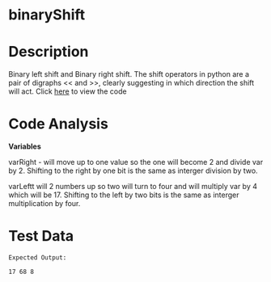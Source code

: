# binaryShift

Description 
=============

Binary left shift and Binary right shift. The shift  operators in python are a pair of digraphs << and >>, clearly suggesting in which direction the shift will act. Click [here](https://github.com/Fran0616/binaryShift/blob/master/binaryShift.py) to view the code

Code Analysis 
===============

**Variables**

varRight -  will move up to one value so the one will become 2 and divide var by 2. Shifting to the right by one bit is the same as interger division by two.

varLeftt will 2 numbers up so two will turn to four and will multiply var by 4 which will be 17. Shifting to the left by two bits is the same as interger multiplication by four. 

Test Data 
===========

```
Expected Output:

17 68 8

```


